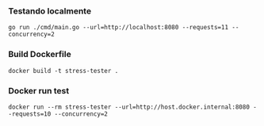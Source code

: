 ### Testando localmente 

```go run ./cmd/main.go --url=http://localhost:8080 --requests=11 --concurrency=2```

### Build Dockerfile

```docker build -t stress-tester .```

### Docker run test 

```docker run --rm stress-tester --url=http://host.docker.internal:8080 --requests=10 --concurrency=2```